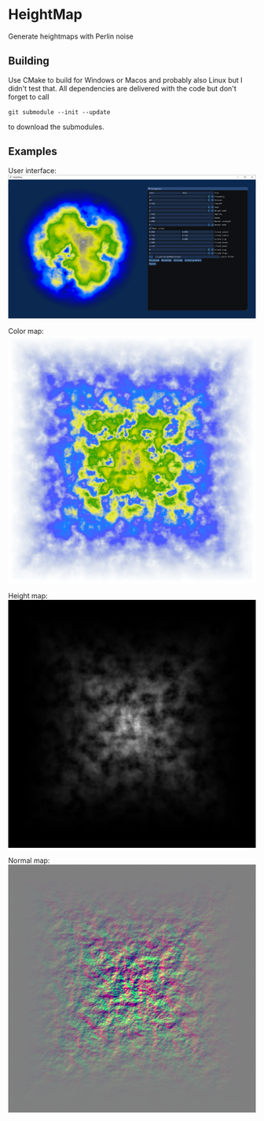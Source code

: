 # HeightMap
Generate heightmaps with Perlin noise

## Building

Use CMake to build for Windows or Macos and probably also Linux but I didn't test that.
All dependencies are delivered with the code but don't forget to call

    git submodule --init --update
    
to download the submodules.

## Examples

User interface:
![](examples/screenshot.png)

Color map:
![](examples/colormap.png)

Height map:
![](examples/heightmap.png)

Normal map:
![](examples/normalmap.png)
